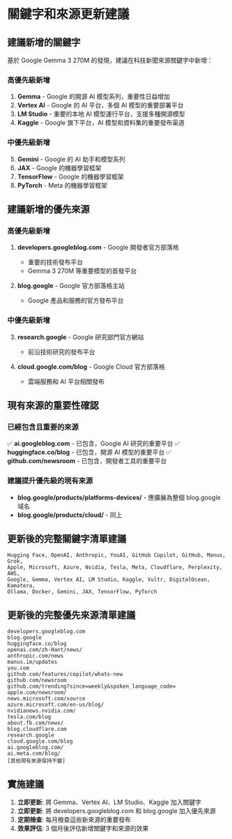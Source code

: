 # 關鍵字和來源更新建議

## 建議新增的關鍵字

基於 Google Gemma 3 270M 的發現，建議在科技新聞來源關鍵字中新增：

### 高優先級新增
1. **Gemma** - Google 的開源 AI 模型系列，重要性日益增加
2. **Vertex AI** - Google 的 AI 平台，多個 AI 模型的重要部署平台
3. **LM Studio** - 重要的本地 AI 模型運行平台，支援多種開源模型
4. **Kaggle** - Google 旗下平台，AI 模型和資料集的重要發布渠道

### 中優先級新增
5. **Gemini** - Google 的 AI 助手和模型系列
6. **JAX** - Google 的機器學習框架
7. **TensorFlow** - Google 的機器學習框架
8. **PyTorch** - Meta 的機器學習框架

## 建議新增的優先來源

### 高優先級新增
1. **developers.googleblog.com** - Google 開發者官方部落格
   - 重要的技術發布平台
   - Gemma 3 270M 等重要模型的首發平台

2. **blog.google** - Google 官方部落格主站
   - Google 產品和服務的官方發布平台

### 中優先級新增
3. **research.google** - Google 研究部門官方網站
   - 前沿技術研究的發布平台

4. **cloud.google.com/blog** - Google Cloud 官方部落格
   - 雲端服務和 AI 平台相關發布

## 現有來源的重要性確認

### 已經包含且重要的來源
✅ **ai.googleblog.com** - 已包含，Google AI 研究的重要平台
✅ **huggingface.co/blog** - 已包含，開源 AI 模型的重要平台
✅ **github.com/newsroom** - 已包含，開發者工具的重要平台

### 建議提升優先級的現有來源
- **blog.google/products/platforms-devices/** - 應擴展為整個 blog.google 域名
- **blog.google/products/cloud/** - 同上

## 更新後的完整關鍵字清單建議

```
Hugging Face, OpenAI, Anthropic, YouAI, GitHub Copilot, GitHub, Manus, Grok,
Apple, Microsoft, Azure, Nvidia, Tesla, Meta, Cloudflare, Perplexity, AWS,
Google, Gemma, Vertex AI, LM Studio, Kaggle, Vultr, DigitalOcean, Kamatera, 
Ollama, Docker, Gemini, JAX, TensorFlow, PyTorch
```

## 更新後的完整優先來源清單建議

```
developers.googleblog.com
blog.google
huggingface.co/blog
openai.com/zh-Hant/news/
anthropic.com/news
manus.im/updates
you.com
github.com/features/copilot/whats-new
github.com/newsroom
github.com/trending?since=weekly&spoken_language_code=
apple.com/newsroom/
news.microsoft.com/source
azure.microsoft.com/en-us/blog/
nvidianews.nvidia.com/
tesla.com/blog
about.fb.com/news/
blog.cloudflare.com
research.google
cloud.google.com/blog
ai.googleblog.com/
ai.meta.com/blog/
[其他現有來源保持不變]
```

## 實施建議

1. **立即更新**: 將 Gemma、Vertex AI、LM Studio、Kaggle 加入關鍵字
2. **立即更新**: 將 developers.googleblog.com 和 blog.google 加入優先來源
3. **定期檢查**: 每月檢查這些新來源的重要發布
4. **效果評估**: 3 個月後評估新增關鍵字和來源的效果


